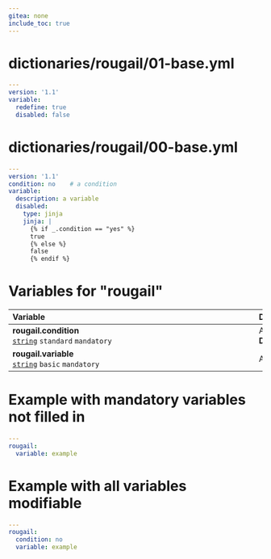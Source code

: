 ```yaml
---
gitea: none
include_toc: true
---
```

# dictionaries/rougail/01-base.yml

```yaml
---
version: '1.1'
variable:
  redefine: true
  disabled: false
```
# dictionaries/rougail/00-base.yml

```yaml
---
version: '1.1'
condition: no    # a condition
variable:
  description: a variable
  disabled:
    type: jinja
    jinja: |
      {% if _.condition == "yes" %}
      true
      {% else %}
      false
      {% endif %}
```
# Variables for "rougail"

| Variable&nbsp;&nbsp;&nbsp;&nbsp;&nbsp;&nbsp;&nbsp;&nbsp;&nbsp;&nbsp;&nbsp;&nbsp;&nbsp;&nbsp;&nbsp;&nbsp;&nbsp;&nbsp;&nbsp;&nbsp;&nbsp;&nbsp;&nbsp;&nbsp;&nbsp;&nbsp;&nbsp;&nbsp;&nbsp;&nbsp;&nbsp;&nbsp;&nbsp;&nbsp;&nbsp;&nbsp;&nbsp;&nbsp;&nbsp;&nbsp;&nbsp;&nbsp;&nbsp;&nbsp;&nbsp;&nbsp;&nbsp;&nbsp;&nbsp;&nbsp;&nbsp;&nbsp;&nbsp;&nbsp;&nbsp;&nbsp;&nbsp;&nbsp;&nbsp;&nbsp;&nbsp;&nbsp;&nbsp;&nbsp;&nbsp;&nbsp;&nbsp;&nbsp;&nbsp;&nbsp;&nbsp;&nbsp;&nbsp;&nbsp;&nbsp;&nbsp;&nbsp;&nbsp;&nbsp;&nbsp;&nbsp;&nbsp;&nbsp;&nbsp;&nbsp;&nbsp;&nbsp;&nbsp;&nbsp;&nbsp;&nbsp;&nbsp;&nbsp;&nbsp;&nbsp;   | Description&nbsp;&nbsp;&nbsp;&nbsp;&nbsp;&nbsp;&nbsp;&nbsp;&nbsp;&nbsp;&nbsp;&nbsp;&nbsp;&nbsp;&nbsp;&nbsp;&nbsp;&nbsp;&nbsp;&nbsp;&nbsp;&nbsp;&nbsp;&nbsp;&nbsp;&nbsp;&nbsp;&nbsp;&nbsp;&nbsp;&nbsp;&nbsp;&nbsp;&nbsp;&nbsp;&nbsp;&nbsp;&nbsp;&nbsp;&nbsp;&nbsp;&nbsp;&nbsp;&nbsp;&nbsp;&nbsp;&nbsp;&nbsp;&nbsp;&nbsp;&nbsp;&nbsp;&nbsp;&nbsp;&nbsp;&nbsp;&nbsp;&nbsp;&nbsp;&nbsp;&nbsp;&nbsp;&nbsp;&nbsp;&nbsp;&nbsp;&nbsp;&nbsp;&nbsp;&nbsp;&nbsp;&nbsp;&nbsp;&nbsp;&nbsp;&nbsp;&nbsp;&nbsp;&nbsp;&nbsp;&nbsp;&nbsp;&nbsp;&nbsp;&nbsp;&nbsp;&nbsp;&nbsp;&nbsp;&nbsp;&nbsp;&nbsp;   |
|------------------------------------------------------------------------------------------------------------------------------------------------------------------------------------------------------------------------------------------------------------------------------------------------------------------------------------------------------------------------------------------------------------------------------------------------------------------------------------------------------------------------------------------------------------------------------------------------------|---------------------------------------------------------------------------------------------------------------------------------------------------------------------------------------------------------------------------------------------------------------------------------------------------------------------------------------------------------------------------------------------------------------------------------------------------------------------------------------------------------------------------------------------------------------------------------------|
| **rougail.condition**<br/>[`string`](https://rougail.readthedocs.io/en/latest/variable.html#variables-types) `standard` `mandatory`                                                                                                                                                                                                                                                                                                                                                                                                                                                                  | A condition.<br/>**Default**: no                                                                                                                                                                                                                                                                                                                                                                                                                                                                                                                                                      |
| **rougail.variable**<br/>[`string`](https://rougail.readthedocs.io/en/latest/variable.html#variables-types) `basic` `mandatory`                                                                                                                                                                                                                                                                                                                                                                                                                                                                      | A variable.                                                                                                                                                                                                                                                                                                                                                                                                                                                                                                                                                                           |


# Example with mandatory variables not filled in

```yaml
---
rougail:
  variable: example
```
# Example with all variables modifiable

```yaml
---
rougail:
  condition: no
  variable: example
```

